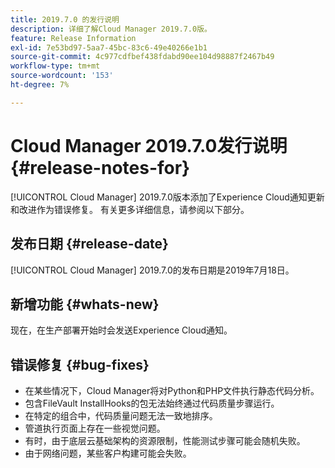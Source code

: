 ```yaml
---
title: 2019.7.0 的发行说明
description: 详细了解Cloud Manager 2019.7.0版。
feature: Release Information
exl-id: 7e53bd97-5aa7-45bc-83c6-49e40266e1b1
source-git-commit: 4c977cdfbef438fdabd90ee104d98887f2467b49
workflow-type: tm+mt
source-wordcount: '153'
ht-degree: 7%

---
```


# Cloud Manager 2019.7.0发行说明 {#release-notes-for}

[!UICONTROL Cloud Manager] 2019.7.0版本添加了Experience Cloud通知更新和改进作为错误修复。 有关更多详细信息，请参阅以下部分。

## 发布日期 {#release-date}

[!UICONTROL Cloud Manager] 2019.7.0的发布日期是2019年7月18日。

## 新增功能 {#whats-new}

现在，在生产部署开始时会发送Experience Cloud通知。

## 错误修复 {#bug-fixes}

* 在某些情况下，Cloud Manager将对Python和PHP文件执行静态代码分析。
* 包含FileVault InstallHooks的包无法始终通过代码质量步骤运行。
* 在特定的组合中，代码质量问题无法一致地排序。
* 管道执行页面上存在一些视觉问题。
* 有时，由于底层云基础架构的资源限制，性能测试步骤可能会随机失败。
* 由于网络问题，某些客户构建可能会失败。
